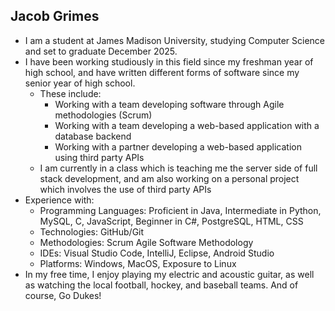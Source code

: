 ## Jacob Grimes
- I am a student at James Madison University, studying Computer Science and set to graduate December 2025.
- I have been working studiously in this field since my freshman year of high school, and have written different forms of software since my senior year of high school.
  - These include:
      - Working with a team developing software through Agile methodologies (Scrum)
      - Working with a team developing a web-based application with a database backend
      - Working with a partner developing a web-based application using third party APIs
  - I am currently in a class which is teaching me the server side of full stack development, and am also working on a personal project which involves the use of third party APIs
- Experience with:
  - Programming Languages: Proficient in Java, Intermediate in Python, MySQL, C, JavaScript, Beginner in C#, PostgreSQL, HTML, CSS
  - Technologies: GitHub/Git
  - Methodologies: Scrum Agile Software Methodology
  - IDEs: Visual Studio Code, IntelliJ, Eclipse, Android Studio
  - Platforms: Windows, MacOS, Exposure to Linux
- In my free time, I enjoy playing my electric and acoustic guitar, as well as watching the local football, hockey, and baseball teams. And of course, Go Dukes!
